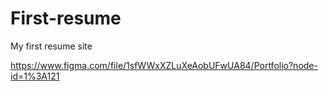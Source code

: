 # First-resume
My first resume site 


https://www.figma.com/file/1sfWWxXZLuXeAobUFwUA84/Portfolio?node-id=1%3A121
